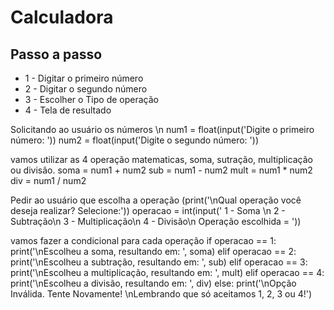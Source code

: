 # Calculadora
## Passo a passo

* 1 - Digitar o primeiro número
* 2 - Digitar o segundo número
* 3 - Escolher o Tipo de operação
* 4 - Tela de resultado
  
Solicitando ao usuário os números \n
num1 = float(input('Digite o primeiro número: '))
num2 = float(input('Digite o segundo número: '))

vamos utilizar as 4 operação matematicas, soma, sutração, multiplicação ou divisão.
soma = num1 + num2
sub = num1 - num2
mult = num1 * num2
div = num1 / num2

Pedir ao usuário que escolha a operação
(print('\nQual operação você deseja realizar? Selecione:'))
operacao = int(input(' 1 - Soma \n 2 - Subtração\n 3 - Multiplicação\n 4 - Divisão\n Operação escolhida = '))


vamos fazer a condicional para cada operação
if operacao == 1:
  print('\nEscolheu a soma, resultando em: ', soma)
elif operacao == 2:
  print('\nEscolheu a subtração, resultando em: ', sub)
elif operacao == 3:
  print('\nEscolheu a multiplicação, resultando em: ', mult)
elif operacao == 4:
  print('\nEscolheu a divisão, resultando em: ', div)
else:
  print('\nOpção Inválida. Tente Novamente! \nLembrando que só aceitamos 1, 2, 3 ou 4!')
